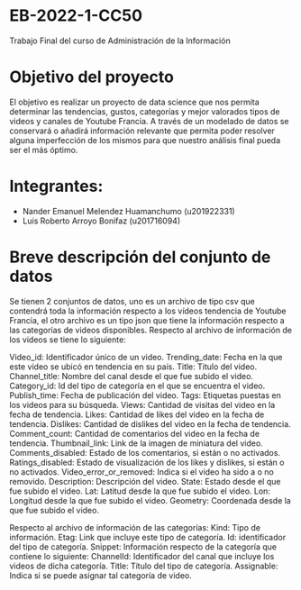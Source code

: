 # EB-2022-1-CC50
Trabajo Final del curso de Administración de la Información

# Objetivo del proyecto
El objetivo es realizar un proyecto de data science que nos permita determinar las tendencias, gustos, categorías y mejor valorados tipos de videos y canales de Youtube Francia. A través de un modelado de datos se conservará o añadirá información relevante que permita poder resolver alguna imperfección de los mismos para que nuestro análisis final pueda ser el más óptimo.

# Integrantes:
  - Nander Emanuel Melendez Huamanchumo (u201922331)
  - Luis Roberto Arroyo Bonifaz (u201716094)

# Breve descripción del conjunto de datos
Se tienen 2 conjuntos de datos, uno es un archivo de tipo csv que contendrá toda la información respecto a los vídeos tendencia de Youtube Francia, el otro archivo es un tipo json que tiene la información respecto a las categorías de videos disponibles.
Respecto al archivo de información de los videos se tiene lo siguiente:

Video_id: Identificador único de un video.
Trending_date: Fecha en la que este video se ubicó en tendencia en su país.
Title: Titulo del video.
Channel_title: Nombre del canal desde el que fue subido el video.
Category_id: Id del tipo de categoría en el que se encuentra el video.
Publish_time: Fecha de publicación del video.
Tags: Etiquetas puestas en los videos para su búsqueda.
Views: Cantidad de visitas del video en la fecha de tendencia.
Likes: Cantidad de likes del video en la fecha de tendencia.
Dislikes: Cantidad de dislikes del video en la fecha de tendencia.
Comment_count: Cantidad de comentarios del video en la fecha de tendencia.
Thumbnail_link: Link de la imagen de miniatura del video.
Comments_disabled: Estado de los comentarios, si están o no activados.
Ratings_disabled: Estado de visualización de los likes y dislikes, si están o no activados.
Video_error_or_removed: Indica si el video ha sido a o no removido.
Description: Descripción del video.
State: Estado desde el que fue subido el video.
Lat: Latitud desde la que fue subido el video.
Lon: Longitud desde la que fue subido el video.
Geometry: Coordenada desde la que fue subido el video.

Respecto al archivo de información de las categorías:
Kind: Tipo de información.
Etag: Link que incluye este tipo de categoría.
Id: identificador del tipo de categoría.
Snippet: Información respecto de la categoría que contiene lo siguiente:
	ChannelId: Identificador del canal que incluye los videos de dicha categoría.
	Title: Título del tipo de categoría.
	Assignable: Indica si se puede asignar tal categoría de video.

